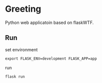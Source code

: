 # Greeting

Python web applicatoin based on flaskWTF.

## Run

set environment

```
export FLASK_ENV=development FLASK_APP=app
```

run
```
flask run
```
